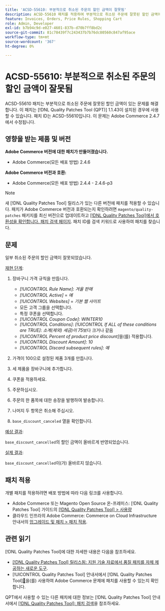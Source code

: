 ```yaml
---
title: 'ACSD-55610: 부분적으로 취소된 주문의 할인 금액이 잘못됨'
description: ACSD-55610 패치를 적용하여 부분적으로 취소된 주문에 잘못된 할인 금액이 있는 Adobe Commerce 문제를 해결합니다.
feature: Invoices, Orders, Price Rules, Shopping Cart
role: Admin, Developer
exl-id: b7b94c9d-e027-4601-837b-d70b7ff8bd2c
source-git-commit: 81c78439f7c243437b7b76dc80560c847af95ace
workflow-type: tm+mt
source-wordcount: '367'
ht-degree: 0%

---
```


# ACSD-55610: 부분적으로 취소된 주문의 할인 금액이 잘못됨

ACSD-55610 패치는 부분적으로 취소된 주문에 잘못된 할인 금액이 있는 문제를 해결합니다. 이 패치는 [!DNL Quality Patches Tool (QPT)] 1.1.43이 설치된 경우에 사용할 수 있습니다. 패치 ID는 ACSD-55610입니다. 이 문제는 Adobe Commerce 2.4.7에서 수정됩니다.

## 영향을 받는 제품 및 버전

**Adobe Commerce 버전에 대한 패치가 만들어졌습니다.**

* Adobe Commerce(모든 배포 방법) 2.4.6

**Adobe Commerce 버전과 호환:**

* Adobe Commerce(모든 배포 방법) 2.4.4 - 2.4.6-p3

>[!NOTE]
>
>새 [!DNL Quality Patches Tool] 릴리스가 있는 다른 버전에 패치를 적용할 수 있습니다. 패치가 Adobe Commerce 버전과 호환되는지 확인하려면 `magento/quality-patches` 패키지를 최신 버전으로 업데이트하고 [[!DNL Quality Patches Tool]에서 호환성을 확인합니다. 패치 검색 페이지](https://experienceleague.adobe.com/tools/commerce-quality-patches/index.html). 패치 ID를 검색 키워드로 사용하여 패치를 찾습니다.

## 문제

일부 취소된 주문의 할인 금액이 잘못되었습니다.

<u>재현 단계</u>:

1. 장바구니 가격 규칙을 만듭니다.

   * *[!UICONTROL Rule Name]*: *겨울 판매*
   * *[!UICONTROL Active]* = *예*
   * *[!UICONTROL Websites]* = *기본 웹 사이트*
   * 모든 고객 그룹을 선택합니다.
   * 특정 쿠폰을 선택합니다.
   * *[!UICONTROL Coupon Code]*: *WINTER10*
   * *[!UICONTROL Conditions]*: *[!UICONTROL If ALL of these conditions are TRUE]*: *소계(제외) 세금)이 75*&#x200B;보다 크거나 같음
   * *[!UICONTROL Percent of product price discount]*&#x200B;을(를) 적용합니다.
   * *[!UICONTROL Discount Amount]*: *10*
   * *[!UICONTROL Discard subsequent rules]*: *예*

1. 가격이 100으로 설정된 제품 3개를 만듭니다.
1. 세 제품을 장바구니에 추가합니다.
1. 쿠폰을 적용하세요.
1. 주문하십시오.
1. 주문의 한 품목에 대한 송장을 발행하여 발송합니다.
1. 나머지 두 항목은 취소해 주십시오.
1. `base_discount_canceled` 열을 확인합니다.

<u>예상 결과</u>:

`base_discount_cancelled`의 할인 금액이 올바르게 반영되었습니다.

<u>실제 결과</u>:

`base_discount_cancelled`이(가) 올바르지 않습니다.

## 패치 적용

개별 패치를 적용하려면 배포 방법에 따라 다음 링크를 사용합니다.

* Adobe Commerce 또는 Magento Open Source 온-프레미스: [!DNL Quality Patches Tool] 가이드의 [[!DNL Quality Patches Tool] > 사용량](/help/tools/quality-patches-tool/usage.md)
* 클라우드 인프라의 Adobe Commerce: Commerce on Cloud Infrastructure 안내서의 [업그레이드 및 패치 > 패치 적용](https://experienceleague.adobe.com/docs/commerce-cloud-service/user-guide/develop/upgrade/apply-patches.html).

## 관련 읽기

[!DNL Quality Patches Tool]에 대한 자세한 내용은 다음을 참조하세요.

* [[!DNL Quality Patches Tool] 릴리스됨: 지원 기술 자료에서 품질 패치를 자체 제공하는 새로운 도구](https://experienceleague.adobe.com/en/docs/commerce-knowledge-base/kb/announcements/commerce-announcements/magento-quality-patches-released-new-tool-to-self-serve-quality-patches).
* [!UICONTROL Quality Patches Tool] 안내서에서  [!DNL Quality Patches Tool][&#128279;](/help/tools/quality-patches-tool/patches-available-in-qpt/check-patch-for-magento-issue-with-magento-quality-patches.md)을(를) 사용하여 Adobe Commerce 문제에 패치를 사용할 수 있는지 확인합니다.


QPT에서 사용할 수 있는 다른 패치에 대한 정보는 [!DNL Quality Patches Tool] 안내서에서 [[!DNL Quality Patches Tool]: 패치 검색](https://experienceleague.adobe.com/tools/commerce-quality-patches/index.html)을 참조하세요.
